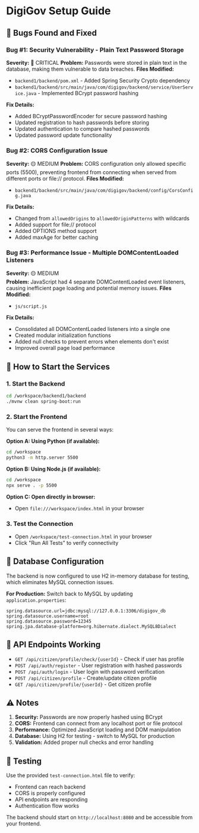 # DigiGov Setup Guide

## 🐛 Bugs Found and Fixed

### Bug #1: Security Vulnerability - Plain Text Password Storage
**Severity:** 🔴 CRITICAL
**Problem:** Passwords were stored in plain text in the database, making them vulnerable to data breaches.
**Files Modified:**
- `backend1/backend/pom.xml` - Added Spring Security Crypto dependency
- `backend1/backend/src/main/java/com/digigov/backend/service/UserService.java` - Implemented BCrypt password hashing

**Fix Details:**
- Added BCryptPasswordEncoder for secure password hashing
- Updated registration to hash passwords before storing
- Updated authentication to compare hashed passwords
- Updated password update functionality

### Bug #2: CORS Configuration Issue
**Severity:** 🟡 MEDIUM
**Problem:** CORS configuration only allowed specific ports (5500), preventing frontend from connecting when served from different ports or file:// protocol.
**Files Modified:**
- `backend1/backend/src/main/java/com/digigov/backend/config/CorsConfig.java`

**Fix Details:**
- Changed from `allowedOrigins` to `allowedOriginPatterns` with wildcards
- Added support for file:// protocol
- Added OPTIONS method support
- Added maxAge for better caching

### Bug #3: Performance Issue - Multiple DOMContentLoaded Listeners
**Severity:** 🟡 MEDIUM  
**Problem:** JavaScript had 4 separate DOMContentLoaded event listeners, causing inefficient page loading and potential memory issues.
**Files Modified:**
- `js/script.js`

**Fix Details:**
- Consolidated all DOMContentLoaded listeners into a single one
- Created modular initialization functions
- Added null checks to prevent errors when elements don't exist
- Improved overall page load performance

## 🚀 How to Start the Services

### 1. Start the Backend
```bash
cd /workspace/backend1/backend
./mvnw clean spring-boot:run
```

### 2. Start the Frontend
You can serve the frontend in several ways:

**Option A: Using Python (if available):**
```bash
cd /workspace
python3 -m http.server 5500
```

**Option B: Using Node.js (if available):**
```bash
cd /workspace
npx serve . -p 5500
```

**Option C: Open directly in browser:**
- Open `file:///workspace/index.html` in your browser

### 3. Test the Connection
- Open `/workspace/test-connection.html` in your browser
- Click "Run All Tests" to verify connectivity

## 🔧 Database Configuration

The backend is now configured to use H2 in-memory database for testing, which eliminates MySQL connection issues. 

**For Production:** Switch back to MySQL by updating `application.properties`:
```properties
spring.datasource.url=jdbc:mysql://127.0.0.1:3306/digigov_db
spring.datasource.username=root
spring.datasource.password=12345
spring.jpa.database-platform=org.hibernate.dialect.MySQL8Dialect
```

## 📝 API Endpoints Working

- `GET /api/citizen/profile/check/{userId}` - Check if user has profile
- `POST /api/auth/register` - User registration with hashed passwords
- `POST /api/auth/login` - User login with password verification
- `POST /api/citizen/profile` - Create/update citizen profile
- `GET /api/citizen/profile/{userId}` - Get citizen profile

## ⚠️ Notes

1. **Security:** Passwords are now properly hashed using BCrypt
2. **CORS:** Frontend can connect from any localhost port or file protocol
3. **Performance:** Optimized JavaScript loading and DOM manipulation
4. **Database:** Using H2 for testing - switch to MySQL for production
5. **Validation:** Added proper null checks and error handling

## 🧪 Testing

Use the provided `test-connection.html` file to verify:
- Frontend can reach backend
- CORS is properly configured
- API endpoints are responding
- Authentication flow works

The backend should start on `http://localhost:8080` and be accessible from your frontend.